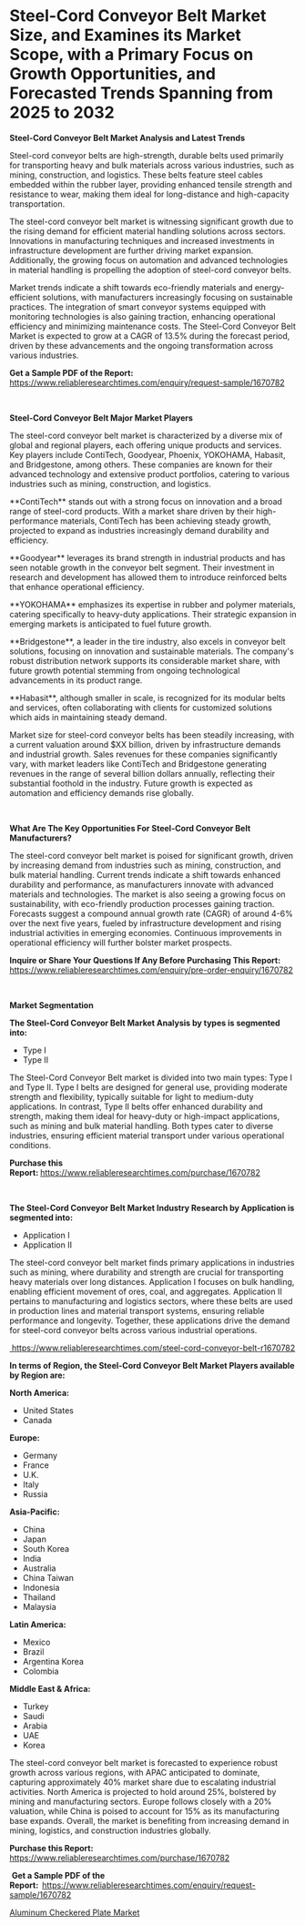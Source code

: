 <p><h1>Steel-Cord Conveyor Belt Market Size, and Examines its Market Scope, with a Primary Focus on Growth Opportunities, and Forecasted Trends Spanning from 2025 to 2032</h1></p><p><strong>Steel-Cord Conveyor Belt Market Analysis and Latest Trends</strong></p>
<p><p>Steel-cord conveyor belts are high-strength, durable belts used primarily for transporting heavy and bulk materials across various industries, such as mining, construction, and logistics. These belts feature steel cables embedded within the rubber layer, providing enhanced tensile strength and resistance to wear, making them ideal for long-distance and high-capacity transportation.</p><p>The steel-cord conveyor belt market is witnessing significant growth due to the rising demand for efficient material handling solutions across sectors. Innovations in manufacturing techniques and increased investments in infrastructure development are further driving market expansion. Additionally, the growing focus on automation and advanced technologies in material handling is propelling the adoption of steel-cord conveyor belts.</p><p>Market trends indicate a shift towards eco-friendly materials and energy-efficient solutions, with manufacturers increasingly focusing on sustainable practices. The integration of smart conveyor systems equipped with monitoring technologies is also gaining traction, enhancing operational efficiency and minimizing maintenance costs. The Steel-Cord Conveyor Belt Market is expected to grow at a CAGR of 13.5% during the forecast period, driven by these advancements and the ongoing transformation across various industries.</p></p>
<p><strong>Get a Sample PDF of the Report:&nbsp;</strong> <a href="https://www.reliableresearchtimes.com/enquiry/request-sample/1670782?utm_campaign=2934&utm_medium=2&utm_source=Github&utm_content=ia&utm_term=25032025&utm_id=steel-cord-conveyor-belt">https://www.reliableresearchtimes.com/enquiry/request-sample/1670782</a></p>
<p>&nbsp;</p>
<p><strong>Steel-Cord Conveyor Belt Major Market Players</strong></p>
<p><p>The steel-cord conveyor belt market is characterized by a diverse mix of global and regional players, each offering unique products and services. Key players include ContiTech, Goodyear, Phoenix, YOKOHAMA, Habasit, and Bridgestone, among others. These companies are known for their advanced technology and extensive product portfolios, catering to various industries such as mining, construction, and logistics.</p><p>**ContiTech** stands out with a strong focus on innovation and a broad range of steel-cord products. With a market share driven by their high-performance materials, ContiTech has been achieving steady growth, projected to expand as industries increasingly demand durability and efficiency.</p><p>**Goodyear** leverages its brand strength in industrial products and has seen notable growth in the conveyor belt segment. Their investment in research and development has allowed them to introduce reinforced belts that enhance operational efficiency. </p><p>**YOKOHAMA** emphasizes its expertise in rubber and polymer materials, catering specifically to heavy-duty applications. Their strategic expansion in emerging markets is anticipated to fuel future growth.</p><p>**Bridgestone**, a leader in the tire industry, also excels in conveyor belt solutions, focusing on innovation and sustainable materials. The company's robust distribution network supports its considerable market share, with future growth potential stemming from ongoing technological advancements in its product range.</p><p>**Habasit**, although smaller in scale, is recognized for its modular belts and services, often collaborating with clients for customized solutions which aids in maintaining steady demand.</p><p>Market size for steel-cord conveyor belts has been steadily increasing, with a current valuation around $XX billion, driven by infrastructure demands and industrial growth. Sales revenues for these companies significantly vary, with market leaders like ContiTech and Bridgestone generating revenues in the range of several billion dollars annually, reflecting their substantial foothold in the industry. Future growth is expected as automation and efficiency demands rise globally.</p></p>
<p>&nbsp;</p>
<p><strong>What Are The Key Opportunities For Steel-Cord Conveyor Belt Manufacturers?</strong></p>
<p><p>The steel-cord conveyor belt market is poised for significant growth, driven by increasing demand from industries such as mining, construction, and bulk material handling. Current trends indicate a shift towards enhanced durability and performance, as manufacturers innovate with advanced materials and technologies. The market is also seeing a growing focus on sustainability, with eco-friendly production processes gaining traction. Forecasts suggest a compound annual growth rate (CAGR) of around 4-6% over the next five years, fueled by infrastructure development and rising industrial activities in emerging economies. Continuous improvements in operational efficiency will further bolster market prospects.</p></p>
<p><strong>Inquire or Share Your Questions If Any Before Purchasing This Report:</strong> <a href="https://www.reliableresearchtimes.com/enquiry/pre-order-enquiry/1670782?utm_campaign=2934&utm_medium=2&utm_source=Github&utm_content=ia&utm_term=25032025&utm_id=steel-cord-conveyor-belt">https://www.reliableresearchtimes.com/enquiry/pre-order-enquiry/1670782</a></p>
<p>&nbsp;</p>
<p><strong>Market Segmentation</strong></p>
<p><strong>The Steel-Cord Conveyor Belt Market Analysis by types is segmented into:</strong></p>
<p><ul><li>Type I</li><li>Type II</li></ul></p>
<p><p>The Steel-Cord Conveyor Belt market is divided into two main types: Type I and Type II. Type I belts are designed for general use, providing moderate strength and flexibility, typically suitable for light to medium-duty applications. In contrast, Type II belts offer enhanced durability and strength, making them ideal for heavy-duty or high-impact applications, such as mining and bulk material handling. Both types cater to diverse industries, ensuring efficient material transport under various operational conditions.</p></p>
<p><strong>Purchase this Report:&nbsp;</strong><a href="https://www.reliableresearchtimes.com/purchase/1670782?utm_campaign=2934&utm_medium=2&utm_source=Github&utm_content=ia&utm_term=25032025&utm_id=steel-cord-conveyor-belt">https://www.reliableresearchtimes.com/purchase/1670782</a></p>
<p>&nbsp;</p>
<p><strong>The Steel-Cord Conveyor Belt Market Industry Research by Application is segmented into:</strong></p>
<p><ul><li>Application I</li><li>Application II</li></ul></p>
<p><p>The steel-cord conveyor belt market finds primary applications in industries such as mining, where durability and strength are crucial for transporting heavy materials over long distances. Application I focuses on bulk handling, enabling efficient movement of ores, coal, and aggregates. Application II pertains to manufacturing and logistics sectors, where these belts are used in production lines and material transport systems, ensuring reliable performance and longevity. Together, these applications drive the demand for steel-cord conveyor belts across various industrial operations.</p></p>
<p><a href="https://www.reliableresearchtimes.com/steel-cord-conveyor-belt-r1670782?utm_campaign=2934&utm_medium=2&utm_source=Github&utm_content=ia&utm_term=25032025&utm_id=steel-cord-conveyor-belt">&nbsp;https://www.reliableresearchtimes.com/steel-cord-conveyor-belt-r1670782</a></p>
<p><strong>In terms of Region, the Steel-Cord Conveyor Belt Market Players available by Region are:</strong></p>
<p>
    <p> <strong> North America: </strong>
        <ul>
            <li>United States</li>
            <li>Canada</li>
        </ul>
        </p> 
    <p> <strong> Europe: </strong>
        <ul>
            <li>Germany</li>
            <li>France</li>
            <li>U.K.</li>
            <li>Italy</li>
            <li>Russia</li>
        </ul>
        </p> 
    <p> <strong> Asia-Pacific: </strong>
        <ul>
            <li>China</li>
            <li>Japan</li>
            <li>South Korea</li>
            <li>India</li>
            <li>Australia</li>
            <li>China Taiwan</li>
            <li>Indonesia</li>
            <li>Thailand</li>
            <li>Malaysia</li>
        </ul>
        </p> 
    <p> <strong> Latin America: </strong>
        <ul>
            <li>Mexico</li>
            <li>Brazil</li>
            <li>Argentina Korea</li>
            <li>Colombia</li>
        </ul>
        </p> 
    <p> <strong> Middle East & Africa: </strong>
        <ul>
            <li>Turkey</li>
            <li>Saudi</li>
            <li>Arabia</li>
            <li>UAE</li>
            <li>Korea</li>
        </ul>
    </p>
    </p>
<p><p>The steel-cord conveyor belt market is forecasted to experience robust growth across various regions, with APAC anticipated to dominate, capturing approximately 40% market share due to escalating industrial activities. North America is projected to hold around 25%, bolstered by mining and manufacturing sectors. Europe follows closely with a 20% valuation, while China is poised to account for 15% as its manufacturing base expands. Overall, the market is benefiting from increasing demand in mining, logistics, and construction industries globally.</p></p>
<p><strong>Purchase this Report: </strong><a href="https://www.reliableresearchtimes.com/purchase/1670782?utm_campaign=2934&utm_medium=2&utm_source=Github&utm_content=ia&utm_term=25032025&utm_id=steel-cord-conveyor-belt">https://www.reliableresearchtimes.com/purchase/1670782</a></p>
<p>&nbsp;<strong>Get a Sample PDF of the Report:&nbsp;&nbsp;</strong><a href="https://www.reliableresearchtimes.com/enquiry/request-sample/1670782?utm_campaign=2934&utm_medium=2&utm_source=Github&utm_content=ia&utm_term=25032025&utm_id=steel-cord-conveyor-belt">https://www.reliableresearchtimes.com/enquiry/request-sample/1670782</a></p>
<p><strong></strong></p>
<p><p><a href="https://github.com/raffadongraffadong/Market-Research-Report-List-1/blob/main/aluminum-checkered-plate-market.md?utm_campaign=2934&utm_medium=2&utm_source=Github&utm_content=ia&utm_term=25032025&utm_id=steel-cord-conveyor-belt">Aluminum Checkered Plate Market</a></p></p>